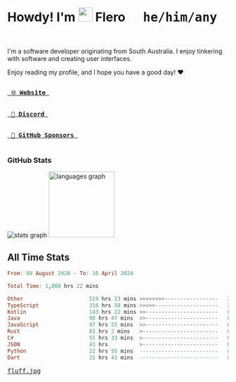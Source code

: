 # Howdy! I'm <img src="https://raw.githubusercontent.com/flerouwu/flerouwu/main/lil-cowboy.png?3" width="32" height="32" /> Flero <kbd>&nbsp; he/him/any &nbsp;</kbd>

I'm a software developer originating from South Australia. I enjoy tinkering with software and creating user interfaces.

Enjoy reading my profile, and I hope you have a good day! :heart:

<a href="https://flero.dev/">
    <kbd>
        <br>
        &nbsp;🌐 <strong>Website</strong>&nbsp;
        <br>
        <br>
    </kbd>
</a>

<a href="https://discord.com/users/1059375676769189938">
    <kbd>
        <br>
        &nbsp;💬 <strong>Discord</strong>&nbsp;
        <br>
        <br>
    </kbd>
</a>

<a href="https://github.com/sponsors/flerouwu">
    <kbd>
        <br>
        &nbsp;🩷 <strong>GitHub Sponsors</strong>&nbsp;
        <br>
        <br>
    </kbd>
</a>

### GitHub Stats
<!-- <p> allows it to be shown side-by-side -->
<div>
  <img src="https://github-readme-stats.vercel.app/api?hide_title=true&hide_rank=false&show_icons=true&include_all_commits=true&count_private=true&disable_animations=true&theme=github_dark&locale=en&hide_border=true&username=flerouwu" alt="stats graph"  />
  <img src="https://github-readme-stats.vercel.app/api/top-langs?locale=en&hide_title=false&langs_count=5&theme=github_dark&hide_border=true&username=flerouwu&layout=compact" alt="languages graph" height="150"  />
</div>

## All Time Stats

<!--START_SECTION:waka-->

```haskell
From: 08 August 2020 - To: 16 April 2024

Total Time: 1,060 hrs 22 mins

Other                     519 hrs 23 mins >>>>>>>>-----------------   32.88 %
TypeScript                316 hrs 58 mins >>>>>--------------------   20.06 %
Kotlin                    143 hrs 22 mins >>-----------------------   09.08 %
Java                      98 hrs 47 mins  >>-----------------------   06.25 %
JavaScript                97 hrs 55 mins  >>-----------------------   06.20 %
Rust                      83 hrs 2 mins   >------------------------   05.26 %
C#                        55 hrs 33 mins  >------------------------   03.52 %
JSON                      43 hrs          >------------------------   02.72 %
Python                    22 hrs 55 mins  -------------------------   01.45 %
Dart                      21 hrs 41 mins  -------------------------   01.37 %
```

<!--END_SECTION:waka-->

<a href="https://raw.githubusercontent.com/flerouwu/flerouwu/main/fluff.jpg">
  <kbd>fluff.jpg</kbd>
</a>
